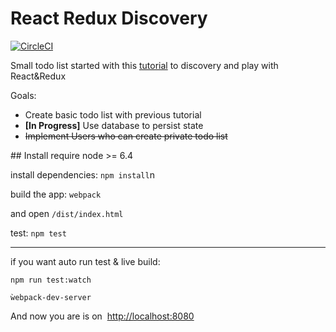 React Redux Discovery
=========================

[![CircleCI](https://circleci.com/gh/BFoucher/react-redux-discovery.svg?style=shield)](https://circleci.com/gh/BFoucher/react-redux-discovery)

Small todo list started with this [tutorial](http://www.theodo.fr/blog/2016/03/getting-started-with-react-redux-and-immutable-a-test-driven-tutorial-part-1/) to discovery and play  with React&Redux

Goals:
 -  Create basic todo list with previous tutorial
 - **[In Progress]** Use database to persist state
 - ~~Implement Users who can create private todo list~~
 
 ## Install
 require node >= 6.4
 
 install dependencies: 
 `npm install`n
 
 build the app:
 `webpack`
 
 and open `/dist/index.html`
 
 test: `npm test`
 
 ---
 if you want auto run test & live build:
 
 `npm run test:watch`
 
 `ẁebpack-dev-server`
 
 And now you are is on  [http://localhost:8080](http://localhost:8080)